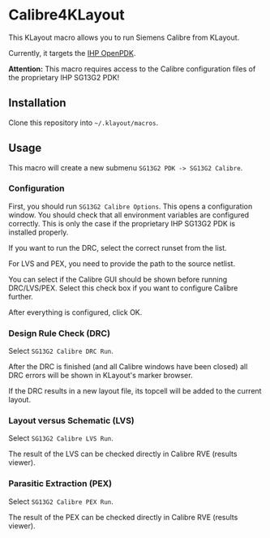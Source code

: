 # Calibre4KLayout

This KLayout macro allows you to run Siemens Calibre from KLayout.

Currently, it targets the [IHP OpenPDK](https://github.com/IHP-GmbH/IHP-Open-PDK).

**Attention:** This macro requires access to the Calibre configuration files of the proprietary IHP SG13G2 PDK!

## Installation

Clone this repository into `~/.klayout/macros`.

## Usage

This macro will create a new submenu `SG13G2 PDK -> SG13G2 Calibre`.

### Configuration

First, you should run `SG13G2 Calibre Options`. This opens a configuration window. You should check that all environment variables are configured correctly. This is only the case if the proprietary IHP SG13G2 PDK is installed properly.

If you want to run the DRC, select the correct runset from the list.

For LVS and PEX, you need to provide the path to the source netlist.

You can select if the Calibre GUI should be shown before running DRC/LVS/PEX. Select this check box if you want to configure Calibre further.

After everything is configured, click OK.

### Design Rule Check (DRC)

Select `SG13G2 Calibre DRC Run`.

After the DRC is finished (and all Calibre windows have been closed) all DRC errors will be shown in KLayout's marker browser.

If the DRC results in a new layout file, its topcell will be added to the current layout.

### Layout versus Schematic (LVS)

Select `SG13G2 Calibre LVS Run`.

The result of the LVS can be checked directly in Calibre RVE (results viewer).

### Parasitic Extraction (PEX)

Select `SG13G2 Calibre PEX Run`.

The result of the PEX can be checked directly in Calibre RVE (results viewer).

